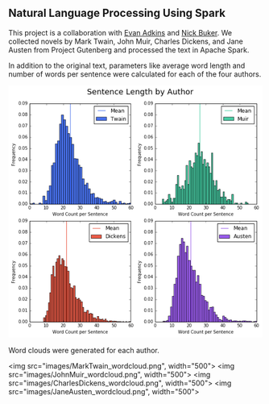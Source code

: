 ## Natural Language Processing Using Spark

This project is a collaboration with <a href="https://github.com/coradek">Evan Adkins</a> and <a href="https://github.com/nickbuker">Nick Buker</a>. We collected novels by Mark Twain, John Muir, Charles Dickens, and Jane Austen from Project Gutenberg and processed the text in Apache Spark.

In addition to the original text, parameters like average word length and number of words per sentence were calculated for each of the four authors.

<img src="images/sent_len.png" width="800">

Word clouds were generated for each author.

<img src="images/MarkTwain_wordcloud.png", width="500">
<img src="images/JohnMuir_wordcloud.png", width="500">
<img src="images/CharlesDickens_wordcloud.png", width="500">
<img src="images/JaneAusten_wordcloud.png", width="500">
